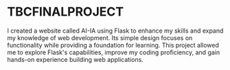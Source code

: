 # TBCFINALPROJECT
I created a website called AI-IA using Flask to enhance my skills and expand my knowledge of web development. Its simple design focuses on functionality while providing a foundation for learning. This project allowed me to explore Flask's capabilities, improve my coding proficiency, and gain hands-on experience building web applications.
